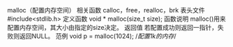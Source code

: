 malloc（配置内存空间）
相关函数
calloc，free，realloc，brk
表头文件
#include<stdlib.h>
定义函数
void * malloc(size_t size);
函数说明
malloc()用来配置内存空间，其大小由指定的size决定。
返回值
若配置成功则返回一指针，失败则返回NULL。
范例
void p = malloc(1024); /*配置1k的内存*/